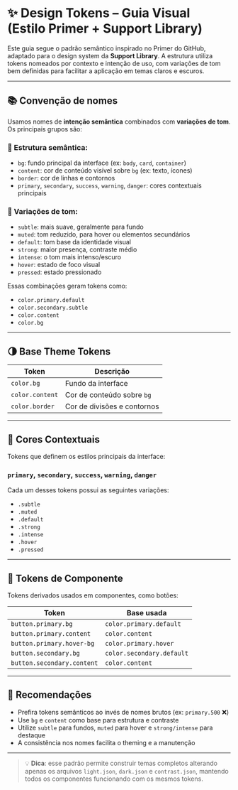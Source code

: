# ✨ Design Tokens – Guia Visual (Estilo Primer + Support Library)

Este guia segue o padrão semântico inspirado no Primer do GitHub, adaptado para o design system da **Support Library**. A estrutura utiliza tokens nomeados por contexto e intenção de uso, com variações de tom bem definidas para facilitar a aplicação em temas claros e escuros.

---

## 📚 Convenção de nomes

Usamos nomes de **intenção semântica** combinados com **variações de tom**. Os principais grupos são:

### 🧱 Estrutura semântica:

- `bg`: fundo principal da interface (ex: `body`, `card`, `container`)
- `content`: cor de conteúdo visível sobre `bg` (ex: texto, ícones)
- `border`: cor de linhas e contornos
- `primary`, `secondary`, `success`, `warning`, `danger`: cores contextuais principais

### 🌈 Variações de tom:

- `subtle`: mais suave, geralmente para fundo
- `muted`: tom reduzido, para hover ou elementos secundários
- `default`: tom base da identidade visual
- `strong`: maior presença, contraste médio
- `intense`: o tom mais intenso/escuro
- `hover`: estado de foco visual
- `pressed`: estado pressionado

Essas combinações geram tokens como:

- `color.primary.default`
- `color.secondary.subtle`
- `color.content`
- `color.bg`

---

## 🌗 Base Theme Tokens

| Token           | Descrição                                 |
|----------------|---------------------------------------------|
| `color.bg`     | Fundo da interface                         |
| `color.content`| Cor de conteúdo sobre `bg`                |
| `color.border` | Cor de divisões e contornos               |

---

## 🔹 Cores Contextuais

Tokens que definem os estilos principais da interface:

### `primary`, `secondary`, `success`, `warning`, `danger`

Cada um desses tokens possui as seguintes variações:

- `.subtle`
- `.muted`
- `.default`
- `.strong`
- `.intense`
- `.hover`
- `.pressed`

---

## 🧰 Tokens de Componente

Tokens derivados usados em componentes, como botões:

| Token                        | Base usada                        |
|-----------------------------|-----------------------------------|
| `button.primary.bg`         | `color.primary.default`          |
| `button.primary.content`    | `color.content`                  |
| `button.primary.hover-bg`   | `color.primary.hover`            |
| `button.secondary.bg`       | `color.secondary.default`        |
| `button.secondary.content`  | `color.content`                  |

---

## 📘 Recomendações

- Prefira tokens semânticos ao invés de nomes brutos (ex: `primary.500` ❌)
- Use `bg` e `content` como base para estrutura e contraste
- Utilize `subtle` para fundos, `muted` para hover e `strong/intense` para destaque
- A consistência nos nomes facilita o theming e a manutenção

---

> 💡 **Dica**: esse padrão permite construir temas completos alterando apenas os arquivos `light.json`, `dark.json` e `contrast.json`, mantendo todos os componentes funcionando com os mesmos tokens.
